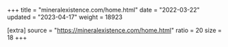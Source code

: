 +++
title = "mineralexistence.com/home.html"
date = "2022-03-22"
updated = "2023-04-17"
weight = 18923

[extra]
source = "https://mineralexistence.com/home.html"
ratio = 20
size = 18
+++
